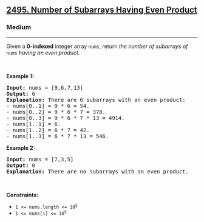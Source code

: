 <h2><a href="https://leetcode.com/problems/number-of-subarrays-having-even-product/">2495. Number of Subarrays Having Even Product</a></h2><h3>Medium</h3><hr><div><p>Given a <strong>0-indexed</strong> integer array <code>nums</code>, return <em>the number of <span data-keyword="subarray-nonempty">subarrays</span> of </em><code>nums</code><em> having an even product</em>.</p>

<p>&nbsp;</p>
<p><strong class="example">Example 1:</strong></p>

<pre><strong>Input:</strong> nums = [9,6,7,13]
<strong>Output:</strong> 6
<strong>Explanation:</strong> There are 6 subarrays with an even product:
- nums[0..1] = 9 * 6 = 54.
- nums[0..2] = 9 * 6 * 7 = 378.
- nums[0..3] = 9 * 6 * 7 * 13 = 4914.
- nums[1..1] = 6.
- nums[1..2] = 6 * 7 = 42.
- nums[1..3] = 6 * 7 * 13 = 546.
</pre>

<p><strong class="example">Example 2:</strong></p>

<pre><strong>Input:</strong> nums = [7,3,5]
<strong>Output:</strong> 0
<strong>Explanation:</strong> There are no subarrays with an even product.
</pre>

<p>&nbsp;</p>
<p><strong>Constraints:</strong></p>

<ul>
	<li><code>1 &lt;= nums.length &lt;= 10<sup>5</sup></code></li>
	<li><code>1 &lt;= nums[i] &lt;= 10<sup>5</sup></code></li>
</ul>
</div>